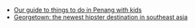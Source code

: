 - [Our guide to things to do in Penang with kids](http://www.wheressharon.com/asia-with-kids/things-to-do-in-penang-with-kids)
- [Georgetown: the newest hipster destination in southeast asia](http://wanderluxe.theluxenomad.com/georgetown-newest-hipster-destination-southeast-asia/)
